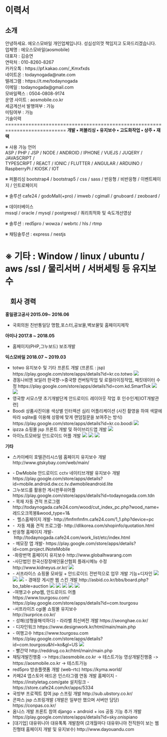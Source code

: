 <h1>이력서</h1>
<h2>소개</h2>
안녕하세요. 에오스모바일 개인업체입니다. 성심성의껏 책임지고 도와드리겠습니다.<br>
업체명 : 에오스모바일(aosmobile)<br>
대표자 : 김승연<br>
연락처 : 010-8260-8267<br>
카카오톡 : https://pf.kakao.com/_Kmxfxds<br>
네이트온 : todaynogada@nate.com<br>
텔레그램 : https://t.me/todaynogada<br>
이메일 : todaynogada@gmail.com<br>
모바일팩스 : 0504-0808-9174<br>
운영 사이트 : aosmobile.co.kr<br>
세금계산서 발행여부 : 가능<br>
미팅여부 : 가능<br>

<div>
기술이력
===========================================================================
<b>개발 • 퍼블리싱 • 유지보수 • 고도화작업 • 상주 • 재택</b><br>
 
※ 사용 가능 언어<br> 
ASP / PHP / JSP / NODE / ANDROID / IPHONE / VUEJS / JUQERY / JAVASCRIPT / <br>
TYPESCRIPT / REACT / IONIC / FLUTTER / ANGULAR / ARDUINO / RaspberryPi / KIOSK / IOT<br>
 
※ 퍼블리싱 
bootstrap4 / bootstrap5 / css / sass / 반응형 / 비반응형 / 이벤트페이지 / 인트로페이지<br>

※ 솔루션 
cafe24 / godoMall(+pro) / imweb / cgimall / gnuboard / zeoboard /<br>
 
※ 데이터베이스  
mssql / oracle / mysql / postgresql / 쿼리최적화 및 속도개선영상<br>
 
※ 솔루션 : red5pro / wowza / webrtc / hls / rtmp<br>
 
※ 채팅솔루션 : express / nestjs<br>
 
※ 기타 : Window / linux / ubuntu / aws /ssl / 물리서버 / 서버세팅 등 유지보수 <br>
 ===========================================================================
 </div>


<h2><a id="user-content-회사-경력" class="anchor" aria-hidden="true" href="#회사-경력"><svg class="octicon octicon-link" viewBox="0 0 16 16" version="1.1" width="16" height="16" aria-hidden="true"></svg></a>회사 경력</h2>

<p><strong>홍일광고공사 2015.09~ 2016.06</strong></p>
<ul>
<li>국회의원 친반통일당 명함,포스터,공보물,벽보물및 홈페이지제작</li>
</ul>

<p><strong>아미나 2017.8 ~ 2018.05</strong></p>
<ul>
<li>홈페이지(PHP,그누보드) 보조개발</li>
</ul>

<p><strong>익스모바일 2018.07 ~ 2019.03</strong></p>
<ul>
<li>  totwo 유지보수 및 기타 프론트 개발 (프론트 : jsp)
      https://play.google.com/store/apps/details?id=kr.co.totwo
  <img src="https://user-images.githubusercontent.com/35400023/58617357-df38fe80-82fa-11e9-9e9a-7b811fc5a72d.PNG"></img>
</li>

<li> 경동나비엔 보일러 한국향->중국향 컨버팅작업 및 로컬라이징작업, 패킷데이터 수정
     https://play.google.com/store/apps/details?id=com.kd.SmartTok
  <img src="https://user-images.githubusercontent.com/35400023/58617518-46ef4980-82fb-11e9-9a71-a9bb3037c9e6.PNG"></img>
  <img src="https://user-images.githubusercontent.com/35400023/58617528-4c4c9400-82fb-11e9-80e6-267dc6ff1ca5.PNG"></img>
</li>
<li> 영국향 서모스탯 초기개발단계 안드로이드 레이아웃 작업 후 인수인계[IOT개발관련]</li>
<li> Boodi 상품사진이용 색상별 인터렉션 심리 어플리케이션 (사진 촬영을 하여 색깔에 따라 sqlite를 이용해 상황에 맞게 랜덤질문을 보여주는 방식)
     https://play.google.com/store/apps/details?id=kr.co.boodi
  <img src="https://user-images.githubusercontent.com/35400023/58617563-671f0880-82fb-11e9-8e79-92e5cd836473.PNG"></img>
</li>
<li> ipzza 쇼핑몰 jsp 프론트 개발 및 하이브리드앱 개발   
<img src="https://user-images.githubusercontent.com/35400023/58620080-2c1fd380-8301-11e9-9bb2-7a23dd5ed418.PNG"></img>
</li>
 <li> 아이노트모바일 안드로이드 어플 개발
<img src="https://user-images.githubusercontent.com/35400023/71323493-3e6c9380-2517-11ea-8d9c-1093f600d244.PNG"></img>
<img src="https://user-images.githubusercontent.com/35400023/71323502-4c221900-2517-11ea-8698-7e2b618617a2.PNG"></img>
<img src="https://user-images.githubusercontent.com/35400023/71323505-4d534600-2517-11ea-96c1-b50ba75b901e.PNG"></img>
</li>
 
</ul>

<p><strong>기타</strong></p>
<ul>
<li>  스카이베이 호텔관리시스템 홈페이지 유지보수 개발 
      http://www.gtskybay.com/web/main/
</li>

</ul>

<ul>
  <li>   - DwMobile 안드로이드 cctv 네이티브개발 유지보수 개발
https://play.google.com/store/apps/details?id=mobile.android.dw.cc.tv.dwmobileandroid.lite
</li>
  
<li>  그누보드를 활용한 게시판푸쉬어플
     https://play.google.com/store/apps/details?id=todaynogada.com.tdn
</li>
  <li>  - 목재 자동 견적 프로그램
http://todaynogada.cafe24.com/wood/cut_index_pc.php?wood_name=레드오크목봉&wood_type=1&
</li>
<li>  
  -  헬스홈페이지 개발- http://fmfmfmfm.cafe24.com/1_1.php?device=pc
</li>
<li> -  자동 제품 견적 프로그램- http://dlikorea.com/shopinfo/quotation.html
</li>
 <li>  반응형 홈페이지 개발- http://todaynogada.cafe24.com/work_list/etc/index.html
</li>
<li> - 메모장 앱 개발- https://play.google.com/store/apps/details?id=com.project.iNoteMobile
</li>
 <li>
  -화랑번역 홈페이지 유지보수 http://www.globalhwarang.com
 </li>
 <li>
  -사단법인 한국신장장애인울산협회 플래시메뉴 수정 http://www.kidneyus.or.kr/
 <img src="https://user-images.githubusercontent.com/35400023/74901775-3c279800-53e7-11ea-9330-fea1cdc96414.PNG"/>
 </li>
 <li>
 - 서프라이스 쇼핑몰 모바일 + 안드로이드 전반적으로 업무 개발 기능+디자인
 <img src="https://user-images.githubusercontent.com/35400023/79744231-f6347500-8340-11ea-951f-28693a45cbd4.PNG"/>
 <img src="https://user-images.githubusercontent.com/35400023/79744173-e157e180-8340-11ea-9219-754bb2b4ccaf.PNG"/>
 <img src="https://user-images.githubusercontent.com/35400023/79744177-e2890e80-8340-11ea-935e-9c3fad2ae83a.PNG"/>
  - 경매장 게시판 웹 스킨 개발 http://asbid.co.kr/bbs/board.php?bo_table=auction
  <img src="https://user-images.githubusercontent.com/35400023/81696027-5f218f80-949e-11ea-9f96-0daa08e03154.PNG"/>
  <img src="https://user-images.githubusercontent.com/35400023/81696032-60eb5300-949e-11ea-9217-6d5a18ccf3a0.PNG"/>
  <img src="https://user-images.githubusercontent.com/35400023/81696037-6183e980-949e-11ea-8fcb-698fb3879783.PNG"/>
  <img src="https://user-images.githubusercontent.com/35400023/81696041-62b51680-949e-11ea-9688-8529677c1e7a.PNG"/>
  <img src="https://user-images.githubusercontent.com/35400023/81696046-647eda00-949e-11ea-8590-b9a67cffcd34.PNG"/>
 </li>
 <li>
 -여행고수 php웹, 안드로이드 어플 <br>
 https://www.tourgosu.com/
 <br>
 https://play.google.com/store/apps/details?id=com.tourgosu
 
 </li>
 <li>
 -서프라이즈 cgi몰 쇼핑몰 유지보수<br>
 http://surprice.co.kr/
 </li>
 <li>
 - 성해(성형을해석하다)
 - 라라벨 최신버전 개발
 https://seonghae.co.kr/
 </li>
  <li>
 - 디자인워크
 https://www.designwork.kr/html/main/main.php
 </li>
   <li>
 - 여행고수
 https://www.tourgosu.com
 https://play.google.com/store/apps/details?id=com.tourgosu&hl=ko&gl=US
  <img src="https://user-images.githubusercontent.com/35400023/113854015-55e99180-97d9-11eb-87d1-1b4612246059.png"/>

 </li>
    <li>
 - 빨간약
http://reddrug.co.kr/html/main/main.php
 </li>
 <li>
  채팅개발진행중 -> https://aosmobile.co.kr -> 테스트가능
    영상개발진행중 -> https://aosmobile.co.kr -> 테스트가능
 </li>
 <li>
 red5pro 방송플랫폼 개발 (web-rtc) https://kyma.world/
 </li>
   <li>
 카페24 앱스토어 애드온 인스타그램 연동 개발 
    홈페이지 - https://instyletag.com/gate
    설치링크 - https://store.cafe24.com/kr/apps/5334
 </li>
    <li>
 국방부 프로젝트 참여 jsp 스프링 개발
     http://sub.ubstory.co.kr/
 </li>     
 <li>
 콘파스 jsp 스프링개발 (개발은 일부만 했으며 서버만 담당)
 https://conpas.co.kr/
 </li>
 
<li>
 옴니스 개발 프론트 참여 django + android + ios 공동 기능 추가 개발
 https://play.google.com/store/apps/details?id=sky.onispiano
 </li>
 
 <li>
 [대기업] 대유위니아 대유톡톡 개발참여 (2개월마다 대유위니아 전직원이 보는 웹진형태 홈페이지 개발 및 유지보수)
http://www.dayouandu.com
 </li>
</ul>

</ul>
 
 
 
 
